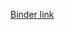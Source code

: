 [Binder link](https://hub.mybinder.org/user/jtsw1990--100daysofmlcode-6qt47m4q/notebooks/articles/actuariesInstituteEntry.ipynb)
